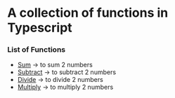 # A collection of functions in Typescript

### List of Functions
- [Sum](https://github.com/maafaishal/simple-functions-typescript/blob/master/lib/sum.ts "Sum") -> to sum 2 numbers
- [Subtract](https://github.com/maafaishal/simple-functions-typescript/blob/master/lib/subtract.ts "Subtract") -> to subtract 2 numbers
- [Divide](https://github.com/maafaishal/simple-functions-typescript/blob/master/lib/divide.ts "Divide") -> to divide 2 numbers
- [Multiply](https://github.com/maafaishal/simple-functions-typescript/blob/master/lib/multiply.ts "Multiply") -> to multiply 2 numbers